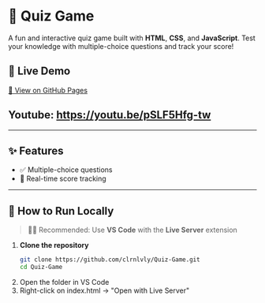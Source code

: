 # 🧠 Quiz Game

A fun and interactive quiz game built with **HTML**, **CSS**, and **JavaScript**. Test your knowledge with multiple-choice questions and track your score!

## 🔗 Live Demo  
[🔗 View on GitHub Pages](https://clrnlvly.github.io/Quiz-Game/)

## Youtube: https://youtu.be/pSLF5Hfg-tw
---

## ✨ Features

- ✅ Multiple-choice questions
- 🧮 Real-time score tracking

---

## 🚀 How to Run Locally

> 🧑‍💻 Recommended: Use **VS Code** with the **Live Server** extension

1. **Clone the repository**
   ```bash
   git clone https://github.com/clrnlvly/Quiz-Game.git
   cd Quiz-Game
2. Open the folder in VS Code
3. Right-click on index.html → "Open with Live Server"
